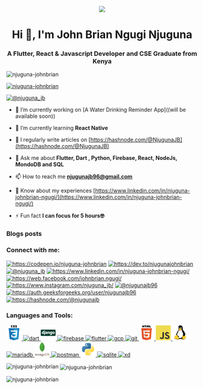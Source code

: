 <p align="center"> <img src="https://avatars.githubusercontent.com/u/65115573?s=400&u=2df7302fb16f85639da8b9d12fc5a141f2328ca8&v=4"/> </p>

<h1 align="center">Hi 👋, I'm John Brian Ngugi  Njuguna</h1>
<h3 align="center">A Flutter, React & Javascript Developer and CSE Graduate from Kenya</h3>

<p align="left"> <img src="https://komarev.com/ghpvc/?username=njuguna-johnbrian&label=Profile%20views&color=0e75b6&style=flat" alt="njuguna-johnbrian" /> </p>

<p align="left"> <a href="https://github.com/ryo-ma/github-profile-trophy"><img src="https://github-profile-trophy.vercel.app/?username=njuguna-johnbrian" alt="njuguna-johnbrian" /></a> </p>

<p align="left"> <a href="https://twitter.com/@njuguna_jb" target="blank"><img src="https://img.shields.io/twitter/follow/@njuguna_jb?logo=twitter&style=for-the-badge" alt="@njuguna_jb" /></a> </p>

- 🔭 I’m currently working on [A Water Drinking Reminder App]((will be available soon))

- 🌱 I’m currently learning **React Native**

- 📝 I regularly write articles on [https://hashnode.com/@NjugunaJB](https://hashnode.com/@NjugunaJB)

- 💬 Ask me about **Flutter, Dart , Python, Firebase, React, NodeJs, MondoDB and SQL**

- 📫 How to reach me **njugunajb96@gmail.com**

- 📄 Know about my experiences [https://www.linkedin.com/in/njuguna-johnbrian-ngugi/](https://www.linkedin.com/in/njuguna-johnbrian-ngugi/)

- ⚡ Fun fact **I can focus for 5 hours🤓**

### Blogs posts
<!-- BLOG-POST-LIST:START -->
<!-- BLOG-POST-LIST:END -->

<h3 align="left">Connect with me:</h3>
<p align="left">
<a href="https://codepen.io/https://codepen.io/njuguna-johnbrian" target="blank"><img align="center" src="https://raw.githubusercontent.com/rahuldkjain/github-profile-readme-generator/master/src/images/icons/Social/codepen.svg" alt="https://codepen.io/njuguna-johnbrian" height="30" width="40" /></a>
<a href="https://dev.to/https://dev.to/njugunajohnbrian" target="blank"><img align="center" src="https://cdn.jsdelivr.net/npm/simple-icons@3.0.1/icons/dev-dot-to.svg" alt="https://dev.to/njugunajohnbrian" height="30" width="40" /></a>
<a href="https://twitter.com/@njuguna_jb" target="blank"><img align="center" src="https://raw.githubusercontent.com/rahuldkjain/github-profile-readme-generator/master/src/images/icons/Social/twitter.svg" alt="@njuguna_jb" height="30" width="40" /></a>
<a href="https://linkedin.com/in/https://www.linkedin.com/in/njuguna-johnbrian-ngugi/" target="blank"><img align="center" src="https://raw.githubusercontent.com/rahuldkjain/github-profile-readme-generator/master/src/images/icons/Social/linked-in-alt.svg" alt="https://www.linkedin.com/in/njuguna-johnbrian-ngugi/" height="30" width="40" /></a>
<a href="https://fb.com/https://web.facebook.com/johnbrian.ngugi/" target="blank"><img align="center" src="https://raw.githubusercontent.com/rahuldkjain/github-profile-readme-generator/master/src/images/icons/Social/facebook.svg" alt="https://web.facebook.com/johnbrian.ngugi/" height="30" width="40" /></a>
<a href="https://instagram.com/https://www.instagram.com/njuguna_jb/" target="blank"><img align="center" src="https://raw.githubusercontent.com/rahuldkjain/github-profile-readme-generator/master/src/images/icons/Social/instagram.svg" alt="https://www.instagram.com/njuguna_jb/" height="30" width="40" /></a>
<a href="https://medium.com/@njugunajb96" target="blank"><img align="center" src="https://raw.githubusercontent.com/rahuldkjain/github-profile-readme-generator/master/src/images/icons/Social/medium.svg" alt="@njugunajb96" height="30" width="40" /></a>
<a href="https://auth.geeksforgeeks.org/user/https://auth.geeksforgeeks.org/user/njugunajb96" target="blank"><img align="center" src="https://raw.githubusercontent.com/rahuldkjain/github-profile-readme-generator/master/src/images/icons/Social/geeks-for-geeks.svg" alt="https://auth.geeksforgeeks.org/user/njugunajb96" height="30" width="40" /></a>
<a href="/https://hashnode.com/@njugunajb" target="blank"><img align="center" src="https://raw.githubusercontent.com/rahuldkjain/github-profile-readme-generator/master/src/images/icons/Social/rss.svg" alt="https://hashnode.com/@njugunajb" height="30" width="40" /></a>
</p>

<h3 align="left">Languages and Tools:</h3>
<p align="left"> <a href="https://www.w3schools.com/css/" target="_blank"> <img src="https://raw.githubusercontent.com/devicons/devicon/master/icons/css3/css3-original-wordmark.svg" alt="css3" width="40" height="40"/> </a> <a href="https://dart.dev" target="_blank"> <img src="https://www.vectorlogo.zone/logos/dartlang/dartlang-icon.svg" alt="dart" width="40" height="40"/> </a> <a href="https://www.djangoproject.com/" target="_blank"> <img src="https://raw.githubusercontent.com/devicons/devicon/master/icons/django/django-original.svg" alt="django" width="40" height="40"/> </a> <a href="https://firebase.google.com/" target="_blank"> <img src="https://www.vectorlogo.zone/logos/firebase/firebase-icon.svg" alt="firebase" width="40" height="40"/> </a> <a href="https://flutter.dev" target="_blank"> <img src="https://www.vectorlogo.zone/logos/flutterio/flutterio-icon.svg" alt="flutter" width="40" height="40"/> </a> <a href="https://cloud.google.com" target="_blank"> <img src="https://www.vectorlogo.zone/logos/google_cloud/google_cloud-icon.svg" alt="gcp" width="40" height="40"/> </a> <a href="https://git-scm.com/" target="_blank"> <img src="https://www.vectorlogo.zone/logos/git-scm/git-scm-icon.svg" alt="git" width="40" height="40"/> </a> <a href="https://www.w3.org/html/" target="_blank"> <img src="https://raw.githubusercontent.com/devicons/devicon/master/icons/html5/html5-original-wordmark.svg" alt="html5" width="40" height="40"/> </a> <a href="https://developer.mozilla.org/en-US/docs/Web/JavaScript" target="_blank"> <img src="https://raw.githubusercontent.com/devicons/devicon/master/icons/javascript/javascript-original.svg" alt="javascript" width="40" height="40"/> </a> <a href="https://www.linux.org/" target="_blank"> <img src="https://raw.githubusercontent.com/devicons/devicon/master/icons/linux/linux-original.svg" alt="linux" width="40" height="40"/> </a> <a href="https://mariadb.org/" target="_blank"> <img src="https://www.vectorlogo.zone/logos/mariadb/mariadb-icon.svg" alt="mariadb" width="40" height="40"/> </a> <a href="https://www.mongodb.com/" target="_blank"> <img src="https://raw.githubusercontent.com/devicons/devicon/master/icons/mongodb/mongodb-original-wordmark.svg" alt="mongodb" width="40" height="40"/> </a> <a href="https://postman.com" target="_blank"> <img src="https://www.vectorlogo.zone/logos/getpostman/getpostman-icon.svg" alt="postman" width="40" height="40"/> </a> <a href="https://www.python.org" target="_blank"> <img src="https://raw.githubusercontent.com/devicons/devicon/master/icons/python/python-original.svg" alt="python" width="40" height="40"/> </a> <a href="https://www.sqlite.org/" target="_blank"> <img src="https://www.vectorlogo.zone/logos/sqlite/sqlite-icon.svg" alt="sqlite" width="40" height="40"/> </a> <a href="https://www.adobe.com/products/xd.html" target="_blank"> <img src="https://cdn.worldvectorlogo.com/logos/adobe-xd.svg" alt="xd" width="40" height="40"/> </a> </p>

<p><img align="left" src="https://github-readme-stats.vercel.app/api/top-langs?username=njuguna-johnbrian&show_icons=true&locale=en&layout=compact" alt="njuguna-johnbrian" /></p>

<p>&nbsp;<img align="center" src="https://github-readme-stats.vercel.app/api?username=njuguna-johnbrian&show_icons=true&locale=en" alt="njuguna-johnbrian" /></p>

<p><img align="center" src="https://github-readme-streak-stats.herokuapp.com/?user=njuguna-johnbrian&" alt="njuguna-johnbrian" /></p>
